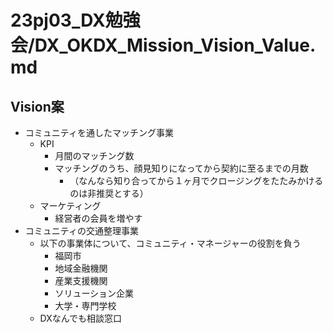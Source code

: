 # 23pj03_DX勉強会/DX_OKDX_Mission_Vision_Value.md
## Vision案
- コミュニティを通したマッチング事業
  - KPI
    - 月間のマッチング数
    - マッチングのうち、顔見知りになってから契約に至るまでの月数
      - （なんなら知り合ってから１ヶ月でクロージングをたたみかけるのは非推奨とする）
  - マーケティング
    - 経営者の会員を増やす
- コミュニティの交通整理事業
  - 以下の事業体について、コミュニティ・マネージャーの役割を負う
    - 福岡市
    - 地域金融機関
    - 産業支援機関
    - ソリューション企業
    - 大学・専門学校
  - DXなんでも相談窓口



